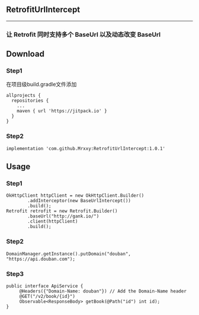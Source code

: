 ## RetrofitUrlIntercept
---
### 让 Retrofit 同时支持多个 BaseUrl 以及动态改变 BaseUrl

## Download
### Step1
在项目级build.gradle文件添加
```
allprojects {
  repositories {
    ...
    maven { url 'https://jitpack.io' }
  }
}
```
### Step2
```
implementation 'com.github.Mrxxy:RetrofitUrlIntercept:1.0.1'
```

## Usage

### Step1
```
OkHttpClient httpClient = new OkHttpClient.Builder()
        .addInterceptor(new BaseUrlIntercept())
        .build();
Retrofit retrofit = new Retrofit.Builder()
        .baseUrl("http://gank.io/")
        .client(httpClient)
        .build();
```

### Step2
```
DomainManager.getInstance().putDomain("douban", "https://api.douban.com");
```

### Step3
```language
public interface ApiService {
     @Headers({"Domain-Name: douban"}) // Add the Domain-Name header
     @GET("/v2/book/{id}")
     Observable<ResponseBody> getBook(@Path("id") int id);
}
```
